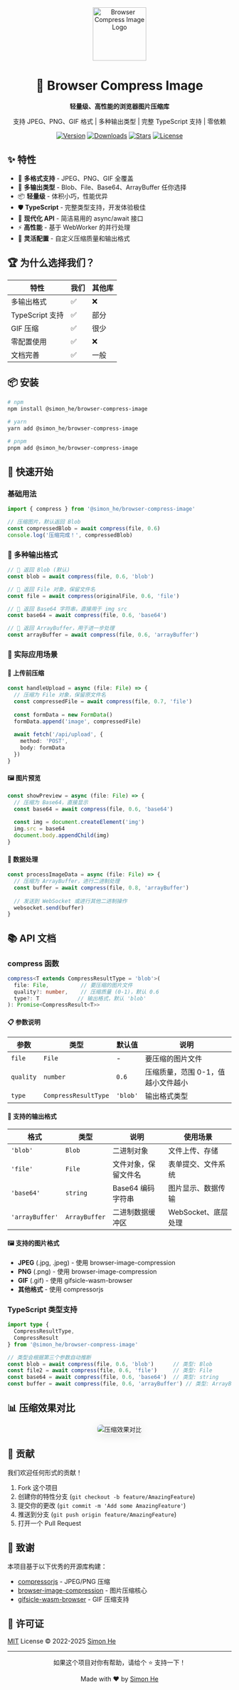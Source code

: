 <div align="center">
  <img src="./assets/kv.png" width="120" alt="Browser Compress Image Logo">
  
  # 🚀 Browser Compress Image
  
  <p align="center">
    <strong>轻量级、高性能的浏览器图片压缩库</strong>
  </p>
  
  <p align="center">
    支持 JPEG、PNG、GIF 格式 | 多种输出类型 | 完整 TypeScript 支持 | 零依赖
  </p>

  <p align="center">
    <a href="https://www.npmjs.com/package/@simon_he/browser-compress-image"><img src="https://img.shields.io/npm/v/@simon_he/browser-compress-image.svg?style=flat&colorA=18181B&colorB=28CF8D" alt="Version"></a>
    <a href="https://www.npmjs.com/package/@simon_he/browser-compress-image"><img src="https://img.shields.io/npm/dm/@simon_he/browser-compress-image.svg?style=flat&colorA=18181B&colorB=28CF8D" alt="Downloads"></a>
    <a href="https://github.com/Simon-He95/browser-compress-image"><img src="https://img.shields.io/github/stars/Simon-He95/browser-compress-image.svg?style=flat&colorA=18181B&colorB=28CF8D" alt="Stars"></a>
    <a href="https://github.com/Simon-He95/browser-compress-image/blob/main/LICENSE"><img src="https://img.shields.io/github/license/Simon-He95/browser-compress-image.svg?style=flat&colorA=18181B&colorB=28CF8D" alt="License"></a>
  </p>
</div>

## ✨ 特性

- 🎯 **多格式支持** - JPEG、PNG、GIF 全覆盖
- 🔄 **多输出类型** - Blob、File、Base64、ArrayBuffer 任你选择
- 📦 **轻量级** - 体积小巧，性能优异
- 🛡️ **TypeScript** - 完整类型支持，开发体验极佳
- 🎨 **现代化 API** - 简洁易用的 async/await 接口
- ⚡ **高性能** - 基于 WebWorker 的并行处理
- 🔧 **灵活配置** - 自定义压缩质量和输出格式

## 🏆 为什么选择我们？

| 特性 | 我们 | 其他库 |
|------|------|--------|
| 多输出格式 | ✅ | ❌ |
| TypeScript 支持 | ✅ | 部分 |
| GIF 压缩 | ✅ | 很少 |
| 零配置使用 | ✅ | ❌ |
| 文档完善 | ✅ | 一般 |

## 📦 安装

```bash
# npm
npm install @simon_he/browser-compress-image

# yarn
yarn add @simon_he/browser-compress-image

# pnpm
pnpm add @simon_he/browser-compress-image
```

## 🚀 快速开始

### 基础用法
```typescript
import { compress } from '@simon_he/browser-compress-image'

// 压缩图片，默认返回 Blob
const compressedBlob = await compress(file, 0.6)
console.log('压缩完成！', compressedBlob)
```

### 🎨 多种输出格式
```typescript
// 🔹 返回 Blob (默认)
const blob = await compress(file, 0.6, 'blob')

// 🔹 返回 File 对象，保留文件名
const file = await compress(originalFile, 0.6, 'file')

// 🔹 返回 Base64 字符串，直接用于 img src
const base64 = await compress(file, 0.6, 'base64')

// 🔹 返回 ArrayBuffer，用于进一步处理
const arrayBuffer = await compress(file, 0.6, 'arrayBuffer')
```

### 🎯 实际应用场景

#### 📸 上传前压缩
```typescript
const handleUpload = async (file: File) => {
  // 压缩为 File 对象，保留原文件名
  const compressedFile = await compress(file, 0.7, 'file')
  
  const formData = new FormData()
  formData.append('image', compressedFile)
  
  await fetch('/api/upload', {
    method: 'POST',
    body: formData
  })
}
```

#### 🖼️ 图片预览
```typescript
const showPreview = async (file: File) => {
  // 压缩为 Base64，直接显示
  const base64 = await compress(file, 0.6, 'base64')
  
  const img = document.createElement('img')
  img.src = base64
  document.body.appendChild(img)
}
```

#### 💾 数据处理
```typescript
const processImageData = async (file: File) => {
  // 压缩为 ArrayBuffer，进行二进制处理
  const buffer = await compress(file, 0.8, 'arrayBuffer')
  
  // 发送到 WebSocket 或进行其他二进制操作
  websocket.send(buffer)
}
```

## 📚 API 文档

### compress 函数

```typescript
compress<T extends CompressResultType = 'blob'>(
  file: File,          // 要压缩的图片文件
  quality?: number,    // 压缩质量 (0-1)，默认 0.6
  type?: T            // 输出格式，默认 'blob'
): Promise<CompressResult<T>>
```

#### 📋 参数说明

| 参数 | 类型 | 默认值 | 说明 |
|------|------|--------|------|
| `file` | `File` | - | 要压缩的图片文件 |
| `quality` | `number` | `0.6` | 压缩质量，范围 0-1，值越小文件越小 |
| `type` | `CompressResultType` | `'blob'` | 输出格式类型 |

#### 🎯 支持的输出格式

| 格式 | 类型 | 说明 | 使用场景 |
|------|------|------|----------|
| `'blob'` | `Blob` | 二进制对象 | 文件上传、存储 |
| `'file'` | `File` | 文件对象，保留文件名 | 表单提交、文件系统 |
| `'base64'` | `string` | Base64 编码字符串 | 图片显示、数据传输 |
| `'arrayBuffer'` | `ArrayBuffer` | 二进制数据缓冲区 | WebSocket、底层处理 |

#### 🖼️ 支持的图片格式

- **JPEG** (.jpg, .jpeg) - 使用 browser-image-compression
- **PNG** (.png) - 使用 browser-image-compression  
- **GIF** (.gif) - 使用 gifsicle-wasm-browser
- **其他格式** - 使用 compressorjs

### TypeScript 类型支持

```typescript
import type { 
  CompressResultType, 
  CompressResult 
} from '@simon_he/browser-compress-image'

// 类型会根据第三个参数自动推断
const blob = await compress(file, 0.6, 'blob')      // 类型: Blob
const file2 = await compress(file, 0.6, 'file')     // 类型: File
const base64 = await compress(file, 0.6, 'base64')  // 类型: string
const buffer = await compress(file, 0.6, 'arrayBuffer') // 类型: ArrayBuffer
```

## 📊 压缩效果对比

<div align="center">
  <img src="./assets/pic.png" alt="压缩效果对比" style="max-width: 100%; border-radius: 8px; box-shadow: 0 4px 20px rgba(0,0,0,0.1);">
</div>

## 🤝 贡献

我们欢迎任何形式的贡献！

1. Fork 这个项目
2. 创建你的特性分支 (`git checkout -b feature/AmazingFeature`)
3. 提交你的更改 (`git commit -m 'Add some AmazingFeature'`)
4. 推送到分支 (`git push origin feature/AmazingFeature`)
5. 打开一个 Pull Request

## 🙏 致谢

本项目基于以下优秀的开源库构建：

- [compressorjs](https://github.com/fengyuanchen/compressorjs) - JPEG/PNG 压缩
- [browser-image-compression](https://github.com/Donaldcwl/browser-image-compression) - 图片压缩核心
- [gifsicle-wasm-browser](https://github.com/renzhezhilu/gifsicle-wasm-browser) - GIF 压缩支持

## 📄 许可证

[MIT](./LICENSE) License © 2022-2025 [Simon He](https://github.com/Simon-He95)

---

<div align="center">
  <p>如果这个项目对你有帮助，请给个 ⭐️ 支持一下！</p>
  <p>Made with ❤️ by <a href="https://github.com/Simon-He95">Simon He</a></p>
</div>
